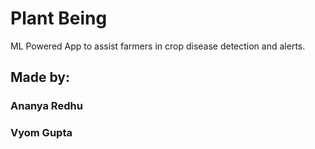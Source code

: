 # Plant Being

ML Powered App to assist farmers in crop disease detection and alerts.


## Made by: 
### Ananya Redhu
### Vyom Gupta
